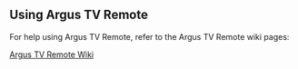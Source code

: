 ## Using Argus TV Remote

For help using Argus TV Remote, refer to the Argus TV Remote wiki pages:

[Argus TV Remote Wiki](https://github.com/mrichards957/ArgusTVRemote/wiki)